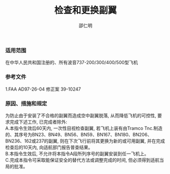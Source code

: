 ﻿---
amendno: 39-2111  
cadno: CAD1998-B737-02  
title: 检查和更换副翼  
publishdate: 1998-01-07  
effdate: 1998-01-07  
acmodels: ["B737"]  
tags: []  
engs: []  
pns: []  
mfrs: ["波音"]  
admins: 华北管理局  
author: 邵仁明  
---
  
### 适用范围  
在中华人民共和国注册的、所有波音737-200/300/400/500型飞机  
  
<!--more-->  
### 参考文件  
  1.FAA AD97-26-04  修正案 39-10247  
  
### 原因、措施和规定  

  为防止由于安装了不合格的副翼而造成空中副翼脱落, 从而降低飞机的可控性, 要求完成下述工作, 已完成者除外:  
  A.本指令生效后60天内, 一次性目视检查副翼, 若飞机上装有由Tramco Tnc.制造的、其序号为BN23、BN49、BN56、BN59、BN167、BN180、BN206、BN236、162或237的副翼, 则在下次飞行前将其更换为新的或可用副翼, 并在完成检查后的10天内, 向适航部门报告普查结果。  
  B.本指令生效后, 不允许将本指令A段所列序号的副翼安装到任一飞机上。  
  C.完成本指令可采取能保证安全的替代方法或调整完成的时间, 但必须得到适航当局的批准。  
  
